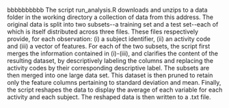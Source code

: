 bbbbbbbbbb
The script run_analysis.R downloads and unzips to a data folder in the working directory a collection of data from this address. The original data is split into two subsets--a training set and a test set--each of which is itself distributed across three files. These files respectively provide, for each observation: (i) a subject identifier, (ii) an activity code and (iii) a vector of features. For each of the two subsets, the script first merges the information contained in (i)-(iii), and clarifies the content of the resulting dataset, by descriptively labeling the columns and replacing the activity codes by their corresponding descriptive label. The subsets are then merged into one large data set. This dataset is then pruned to retain only the feature columns pertaining to standard deviation and mean. Finally, the script reshapes the data to display the average of each variable for each activity and each subject. The reshaped data is then written to a .txt file. 

